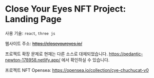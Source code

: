 # Close Your Eyes NFT Project: Landing Page



사용 기술: `react`, `three js`



웹사이트 주소:  ~~https://closeyoureyes.io/~~

프로젝트 확장 문제로 현재는 다른 소스로 대체되었습니다. https://pedantic-newton-178958.netlify.app/ 에서 확인하실 수 있습니다.



프로젝트 NFT Opensea: https://opensea.io/collection/cye-chuchucat-v0 
